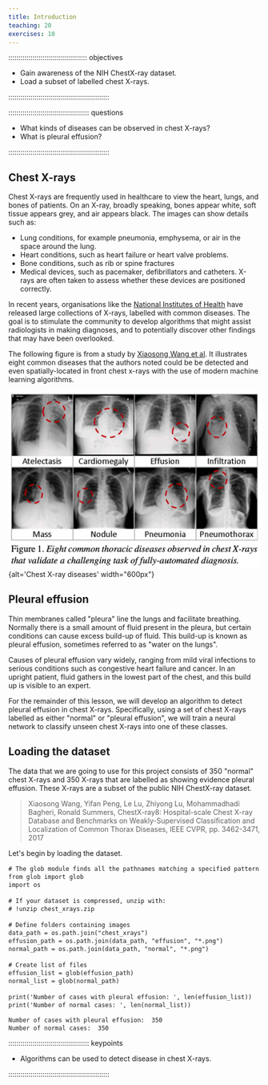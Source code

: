 ```yaml
---
title: Introduction
teaching: 20
exercises: 10
---
```


::::::::::::::::::::::::::::::::::::::: objectives

- Gain awareness of the NIH ChestX-ray dataset.
- Load a subset of labelled chest X-rays.

::::::::::::::::::::::::::::::::::::::::::::::::::

:::::::::::::::::::::::::::::::::::::::: questions

- What kinds of diseases can be observed in chest X-rays?
- What is pleural effusion?

::::::::::::::::::::::::::::::::::::::::::::::::::

## Chest X-rays

Chest X-rays are frequently used in healthcare to view the heart, lungs, and bones of patients. On an X-ray, broadly speaking, bones appear white, soft tissue appears grey, and air appears black. The images can show details such as:

- Lung conditions, for example pneumonia, emphysema, or air in the space around the lung.
- Heart conditions, such as heart failure or heart valve problems.
- Bone conditions, such as rib or spine fractures
- Medical devices, such as pacemaker, defibrillators and catheters. X-rays are often taken to assess whether these devices are positioned correctly.

In recent years, organisations like the [National Institutes of Health](https://www.nih.gov/news-events/news-releases/nih-clinical-center-provides-one-largest-publicly-available-chest-x-ray-datasets-scientific-community) have released large collections of X-rays, labelled with common diseases. The goal is to stimulate the community to develop algorithms that might assist radiologists in making diagnoses, and to potentially discover other findings that may have been overlooked.

The following figure is from a study by [Xiaosong Wang et al](https://openaccess.thecvf.com/content_cvpr_2017/papers/Wang_ChestX-ray8_Hospital-Scale_Chest_CVPR_2017_paper.pdf). It illustrates eight common diseases that the authors noted could be be detected and even spatially-located in front chest x-rays with the use of modern machine learning algorithms.

![](fig/wang_et_al.png){alt='Chest X-ray diseases' width="600px"}

## Pleural effusion

Thin membranes called "pleura" line the lungs and facilitate breathing. Normally there is a small amount of fluid present in the pleura, but certain conditions can cause excess build-up of fluid. This build-up is known as pleural effusion, sometimes referred to as "water on the lungs".

Causes of pleural effusion vary widely, ranging from mild viral infections to serious conditions such as congestive heart failure and cancer. In an upright patient, fluid gathers in the lowest part of the chest, and this build up is visible to an expert.

For the remainder of this lesson, we will develop an algorithm to detect pleural effusion in chest X-rays. Specifically, using a set of chest X-rays labelled as either "normal" or "pleural effusion", we will train a neural network to classify unseen chest X-rays into one of these classes.

## Loading the dataset

The data that we are going to use for this project consists of 350 "normal" chest X-rays and 350 X-rays that are labelled as showing evidence pleural effusion. These X-rays are a subset of the public NIH ChestX-ray dataset.

> Xiaosong Wang, Yifan Peng, Le Lu, Zhiyong Lu, Mohammadhadi Bagheri, Ronald Summers, ChestX-ray8: Hospital-scale Chest X-ray Database and Benchmarks on Weakly-Supervised Classification and Localization of Common Thorax Diseases, IEEE CVPR, pp. 3462-3471, 2017

Let's begin by loading the dataset.

```python, python
# The glob module finds all the pathnames matching a specified pattern
from glob import glob
import os

# If your dataset is compressed, unzip with:
# !unzip chest_xrays.zip

# Define folders containing images
data_path = os.path.join("chest_xrays")
effusion_path = os.path.join(data_path, "effusion", "*.png")
normal_path = os.path.join(data_path, "normal", "*.png")

# Create list of files
effusion_list = glob(effusion_path)
normal_list = glob(normal_path)

print('Number of cases with pleural effusion: ', len(effusion_list)) 
print('Number of normal cases: ', len(normal_list))
```

```output
Number of cases with pleural effusion:  350
Number of normal cases:  350
```



:::::::::::::::::::::::::::::::::::::::: keypoints

- Algorithms can be used to detect disease in chest X-rays.

::::::::::::::::::::::::::::::::::::::::::::::::::


